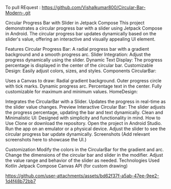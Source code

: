 To pull REquest : https://github.com/Vishalkumar800/Circular-Bar-Modern-.git


Circular Progress Bar with Slider in Jetpack Compose
This project demonstrates a circular progress bar with a slider using Jetpack Compose in Android. The circular progress bar updates dynamically based on the slider's value, offering an interactive and visually appealing UI element.

Features
Circular Progress Bar: A radial progress bar with a gradient background and a smooth progress arc.
Slider Integration: Adjust the progress dynamically using the slider.
Dynamic Text Display: The progress percentage is displayed in the center of the circular bar.
Customizable Design: Easily adjust colors, sizes, and styles.
Components
CircularBar:

Uses a Canvas to draw:
Radial gradient background.
Outer progress circle with tick marks.
Dynamic progress arc.
Percentage text in the center.
Fully customizable for maximum and minimum values.
HomeDesign:

Integrates the CircularBar with a Slider.
Updates the progress in real-time as the slider value changes.
Preview
Interactive Circular Bar: The slider adjusts the progress percentage, updating the bar and text dynamically.
Clean and Minimalistic UI: Designed with simplicity and functionality in mind.
How to Use
Clone or download the repository.
Open the project in Android Studio.
Run the app on an emulator or a physical device.
Adjust the slider to see the circular progress bar update dynamically.
Screenshots
(Add relevant screenshots here to showcase the UI.)

Customization
Modify the colors in the CircularBar for the gradient and arc.
Change the dimensions of the circular bar and slider in the modifier.
Adjust the value range and behavior of the slider as needed.
Technologies Used
Kotlin
Jetpack Compose
Canvas API (for custom drawing)

https://github.com/user-attachments/assets/bd62f37f-a5ab-47ee-9ee2-1d4f48b72bb7

